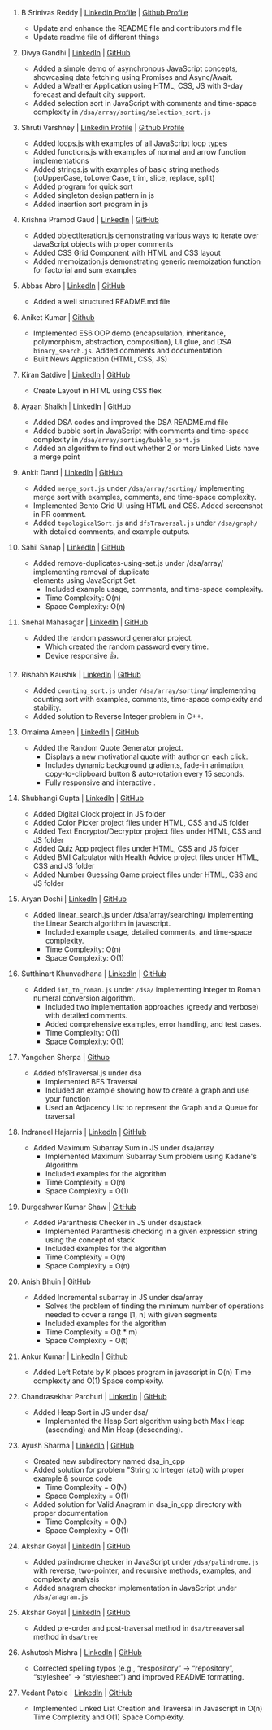 1. B Srinivas Reddy | [Linkedin Profile](https://www.linkedin.com/in/bsrinivasreddy) | [Github Profile](https://github.com/srinivasr) 
    - Update and enhance the README file and contributors.md file 
    - Update readme file of different things

2. Divya Gandhi | [LinkedIn](https://www.linkedin.com/in/divya-gandhi-) | [GitHub](https://github.com/Digaa2710) 
    - Added a simple demo of asynchronous JavaScript concepts, showcasing data fetching using Promises and Async/Await.
    - Added a Weather Application using HTML, CSS, JS with 3-day forecast and default city support.
    - Added selection sort in JavaScript with comments and time-space complexity in `/dsa/array/sorting/selection_sort.js` 

3. Shruti Varshney | [Linkedin Profile](https://www.linkedin.com/in/shrutivarshney-tech) | [Github Profile](https://github.com/Shruti441) 
    - Added loops.js with examples of all JavaScript loop types 
    - Added functions.js with examples of normal and arrow function implementations
    - Added strings.js with examples of basic string methods (toUpperCase, toLowerCase, trim, slice, replace, split)
    - Added program for quick sort
    - Added singleton design pattern in js
    - Added insertion sort program in js

4. Krishna Pramod Gaud | [LinkedIn](https://www.linkedin.com/in/krishna-gaud-981522350) | [GitHub](https://github.com/krishnagaud6) 
    - Added objectIteration.js demonstrating various ways to iterate over JavaScript objects with proper comments 
    - Added CSS Grid Component with HTML and CSS layout 
    - Added memoization.js demonstrating generic memoization function for factorial and sum examples

5. Abbas Abro | [LinkedIn](https://www.linkedin.com/in/abro-abbas/) | [GitHub](https://github.com/abbasabro) 
    - Added a well structured README.md file

6. Aniket Kumar | [Github](https://github.com/aniKet0753) 
    - Implemented ES6 OOP demo (encapsulation, inheritance, polymorphism, abstraction, composition), UI glue, and DSA `binary_search.js`. Added comments and documentation 
    - Built News Application (HTML, CSS, JS)

7. Kiran Satdive | [LinkedIn](https://www.linkedin.com/in/kiran-satdive/) | [GitHub](https://github.com/kiransatdive) 
    - Create Layout in HTML using CSS flex

8. Ayaan Shaikh | [LinkedIn](https://www.linkedin.com/in/ayaan-shaikh-) | [GitHub](https://github.com/ayaantuts) 
    - Added DSA codes and improved the DSA README.md file
    - Added bubble sort in JavaScript with comments and time-space complexity in `/dsa/array/sorting/bubble_sort.js`
    - Added an algorithm to find out whether 2 or more Linked Lists have a merge point

9. Ankit Dand | [LinkedIn](https://www.linkedin.com/in/ankit-dand) | [GitHub](https://github.com/AnkitDand)
    - Added `merge_sort.js` under `/dsa/array/sorting/` implementing merge sort with examples, comments, and time-space complexity.
    - Implemented Bento Grid UI using HTML and CSS. Added screenshot in PR comment.
    - Added `topologicalSort.js` and `dfsTraversal.js` under `/dsa/graph/` with detailed comments, and example outputs.

10. Sahil Sanap | [LinkedIn](https://www.linkedin.com/in/sahilsanap101) | [GitHub](https://github.com/sahilsanap101)
    - Added remove-duplicates-using-set.js under /dsa/array/ implementing removal of duplicate      
      elements using JavaScript Set.
      - Included example usage, comments, and time-space complexity.
      - Time Complexity: O(n)
      - Space Complexity: O(n)

12. Snehal Mahasagar | [LinkedIn](https://www.linkedin.com/in/snehal-mahasagar/) | [GitHub](https://github.com/Snehalmahasagar/)
    - Added the random password generator project.
      - Which created the random password every time.
      - Device responsive 👍.

13. Rishabh Kaushik | [LinkedIn](www.linkedin.com/in/rishabh-kaushik-9876a238a) | [GitHub](https://github.com/Rishu222006)
    - Added `counting_sort.js` under `/dsa/array/sorting/` implementing counting sort with examples, comments, time-space
      complexity and stability.
    - Added solution to Reverse Integer problem in C++.

14. Omaima Ameen | [LinkedIn](www.linkedin.com/in/omaima-ameen-24a6272a6) | [GitHub](https://github.com/Omaima-Ameen)
    - Added the Random Quote Generator project.
      - Displays a new motivational quote with author on each click.
      - Includes dynamic background gradients, fade-in animation, copy-to-clipboard button & auto-rotation every 15 seconds.
      - Fully responsive and interactive .

15. Shubhangi Gupta | [LinkedIn](https://www.linkedin.com/in/shubhangi-gupta-749520208/) | [GitHub](https://github.com/ShubhangiGupta07)
    - Added Digital Clock project in JS folder
    - Added Color Picker project files under HTML, CSS and JS folder
    - Added Text Encryptor/Decryptor project files under HTML, CSS and JS folder
    - Added Quiz App project files under HTML, CSS and JS folder
    - Added BMI Calculator with Health Advice project files under HTML, CSS and JS folder
    - Added Number Guessing Game project files under HTML, CSS and JS folder
      
16. Aryan Doshi | [LinkedIn](https://www.linkedin.com/in/aryan-doshi-213a792a1) | [GitHub](https://github.com/aryan-2206)
    - Added linear_search.js under /dsa/array/searching/ implementing the Linear Search algorithm in javascript.
      - Included example usage, detailed comments, and time-space complexity.
      - Time Complexity: O(n)
      - Space Complexity: O(1)

17. Sutthinart Khunvadhana | [LinkedIn](https://www.linkedin.com/in/iakgoog) | [GitHub](https://github.com/iakgoog)
    - Added `int_to_roman.js` under `/dsa/` implementing integer to Roman numeral conversion algorithm.
      - Included two implementation approaches (greedy and verbose) with detailed comments.
      - Added comprehensive examples, error handling, and test cases.
      - Time Complexity: O(1)
      - Space Complexity: O(1)

18. Yangchen Sherpa | [Github](https://github.com/yonasherpa04)
    - Added bfsTraversal.js under dsa
      - Implemented BFS Traversal
      - Included an example showing how to create a graph and use your function
      - Used an Adjacency List to represent the Graph and a Queue for traversal

19. Indraneel Hajarnis | [LinkedIn](https://www.linkedin.com/in/indraneel-hajarnis-082438330) | [GitHub](https://github.com/Indraneel-Hajarnis)
    - Added Maximum Subarray Sum in JS under dsa/array
      - Implemented Maximum Subarray Sum problem using Kadane's Algorithm
      - Included examples for the algorithm
      - Time Complexity = O(n)
      - Space Complexity = O(1)

20. Durgeshwar Kumar Shaw | [GitHub](https://github.com/Durgeshwar-AI)
    - Added Paranthesis Checker in JS under dsa/stack
      - Implemented Paranthesis checking in a given expression string using the concept of stack
      - Included examples for the algorithm
      - Time Complexity = O(n)
      - Space Complexity = O(n)

21. Anish Bhuin | [GitHub](https://github.com/Anibhu)
    - Added Incremental subarray in JS under dsa/array
      - Solves the problem of finding the minimum number of operations needed to cover a range [1, n] with given segments
      - Included examples for the algorithm
      - Time Complexity = O(t \* m)
      - Space Complexity = O(t)

22. Ankur Kumar | [LinkedIn](https://www.linkedin.com/in/ankur-kumar-74061b234/) | [Github](https://github.com/ankurO7)
    - Added Left Rotate by K places program in javascript in O(n) Time complexity and O(1) Space complexity.

23. Chandrasekhar Parchuri | [LinkedIn](https://www.linkedin.com/in/chandrasekhar-parchuri-2515a3311/) | [GitHub](https://github.com/chandra-011220)
    - Added Heap Sort in JS under dsa/
      - Implemented the Heap Sort algorithm using both Max Heap (ascending) and Min Heap (descending).
        
24. Ayush Sharma | [LinkedIn](https://linkedin.com/in/ayushHardeniya) | [GitHub](https://github.com/ayushHardeniya)
    - Created new subdirectory named dsa_in_cpp
    - Added solution for problem "String to Integer (atoi) with proper example & source code
      - Time Complexity = O(N)
      - Space Complexity = O(1)
    - Added solution for Valid Anagram in dsa_in_cpp directory with proper documentation 
      - Time Complexity = O(N)
      - Space Complexity = O(1)
    
25. Akshar Goyal | [LinkedIn](https://www.linkedin.com/in/akshar-goyal/) | [GitHub](https://github.com/AksharGoyal)
    - Added palindrome checker in JavaScript under `/dsa/palindrome.js` with reverse, two-pointer, and recursive methods, examples, and complexity analysis
    - Added anagram checker implementation in JavaScript under `/dsa/anagram.js`

26. Akshar Goyal | [LinkedIn](https://www.linkedin.com/in/akshar-goyal/) | [GitHub](https://github.com/AksharGoyal)
    - Added pre-order and post-traversal method in `dsa/tree`aversal method in `dsa/tree`
      
27. Ashutosh Mishra | [LinkedIn](https://www.linkedin.com/in/theashutoshmishra/) | [GitHub](https://github.com/TheAshutoshMishra)
    - Corrected spelling typos (e.g., “respository” → “repository”, “styleshee” → “stylesheet”) and improved README formatting.

28. Vedant Patole | [LinkedIn](https://www.linkedin.com/in/vedant-patole-92a026301/) | [GitHub](https://github.com/PatoleVedant)
    - Implemented Linked List Creation and Traversal in Javascript in O(n) Time Complexity and O(1) Space Complexity.
